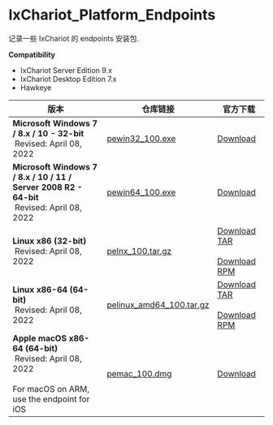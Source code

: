 # IxChariot_Platform_Endpoints

记录一些 IxChariot 的 endpoints 安装包.

**Compatibility**
- IxChariot Server Edition 9.x 
- IxChariot Desktop Edition 7.x 
- Hawkeye

| 版本                                                                                                                  | 仓库链接                                                 | 官方下载                                                                                                                                                                                                                                        |
| ------------------------------------------------------------------------------------------------------------------- | ---------------------------------------------------- | ------------------------------------------------------------------------------------------------------------------------------------------------------------------------------------------------------------------------------------------- |
| **Microsoft Windows 7 / 8.x / 10 - 32-bit**  <br> Revised: April 08, 2022                                           | [pewin32_100.exe](pewin32_100.exe)                   | [Download](https://downloads.ixiacom.com/products/ixchariot/endpoint_library/10.0_171/pewin32_100.exe)                                                                                                                                      |
| **Microsoft Windows 7 / 8.x / 10 / 11 / Server 2008 R2 - 64-bit**  <br> Revised: April 08, 2022                     | [pewin64_100.exe](pewin64_100.exe)                   | [Download](https://downloads.ixiacom.com/products/ixchariot/endpoint_library/10.0_171/pewin64_100.exe)                                                                                                                                      |
| **Linux x86 (32-bit)**  <br> Revised: April 08, 2022                                                                | [pelnx_100.tar.gz](pelnx_100.tar.gz)                 | [Download TAR](https://downloads.ixiacom.com/products/ixchariot/endpoint_library/10.0_171/pelnx_100.tar.gz)<br><br>[Download RPM](https://downloads.ixiacom.com/products/ixchariot/endpoint_library/10.0_171/pelnx_100.rpm)                 |
| **Linux x86-64 (64-bit)**  <br> Revised: April 08, 2022                                                             | [pelinux_amd64_100.tar.gz](pelinux_amd64_100.tar.gz) | [Download TAR](https://downloads.ixiacom.com/products/ixchariot/endpoint_library/10.0_171/pelinux_amd64_100.tar.gz)<br><br>[Download RPM](https://downloads.ixiacom.com/products/ixchariot/endpoint_library/10.0_171/pelinux_amd64_100.rpm) |
| **Apple macOS x86-64 (64-bit)**  <br> Revised: April 08, 2022  <br>  <br>For macOS on ARM, use the endpoint for iOS | [pemac_100.dmg](pemac_100.dmg)                       | [Download](https://downloads.ixiacom.com/products/ixchariot/endpoint_library/10.0_171/pemac_100.dmg)                                                                                                                                        |

